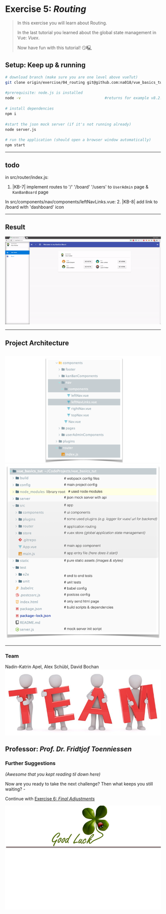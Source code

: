 # Exercise 5: _Routing_
> In this exercise you will learn about Routing.
>
> In the last tutorial you learned about the global state management in Vue: _Vuex_.
>
> Now have fun with this tutorial! 😏🖳 

## Setup: Keep up & running

``` bash
# download branch (make sure you are one level above vueTut)
git clone origin/exercise/04_routing git@github.com:na018/vue_basics_tut.git vueTut/02_directives && cd vueTut/04_routing

#prerequisite: node.js is installed
node -v                                      #returns for example v8.2.1

# install dependencies
npm i

#start the json mock server (if it's not running already)
node server.js

# run the application (should open a browser window automatically)
npm start

```
--------------
## todo
in src/router/index.js:
1. |KB-7| implement routes to '/' '/board' '/users' to `UserAdmin` page & `KanBanBoard` page

In src/components/nav/components/leftNavLinks.vue:
2. |KB-8| add link to /board with 'dashboard' icon

-------------------
## Result
![vuex](static/img/readme/routing.gif "vuex")


--------------------
## Project Architecture
![folder structure](static/img/readme/folderStructure.png "folder structure")
![KanBan Project Architecture](static/img/readme/ProjectArchitecture.png "KanBan Project Architecture")
-------------------

-------------------

### Team
Nadin-Katrin Apel, Alex Schübl, David Bochan
 ![Team photo](static/img/readme/team.jpg "Team")
 
 Professor: _Prof. Dr. Fridtjof Toenniessen_
-------------------
 
### Further Suggestions
_(Awesome that you kept reading til down here)_

Now are you ready to take the next challenge? Then what keeps you still waiting? - 

Continue with [Exercise 6: _Final Adjustments_](https://github.com/na018/vue_basics_tut/tree/origin/exercise/05_knowledge_transfer)

 ![Good luck](static/img/readme/luck.jpg "Kleeblatt")

 
 
